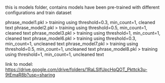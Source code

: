 this is models folder, contains models have been pre-trained with different configurations and train dataset 

phrase_model1.pkl > training using threshold=0.3, min_count=1, cleaned text 
phrase_model2.pkl > training using threshold=0.5, min_count=1, cleaned text 
phrase_model3.pkl > training using threshold=1, min_count=1, cleaned text 
phrase_model6.pkl > training using threshold=0.3, min_count=1, uncleaned text 
phrase_model7.pkl > training using threshold=0.5, min_count=1, uncleaned text 
phrase_model8.pkl > training using threshold=1, min_count=1, uncleaned text 

link to model: https://drive.google.com/drive/folders/1RaLSIfUpcHqQOT_Pkttck3u-9tEmaR8b?usp=sharing